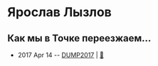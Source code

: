 # Ярослав Лызлов

## Как мы в Точке переезжаем...
- 2017 Apr 14 -- [DUMP2017](https://www.youtube.com/watch?v=FQAiyoge6zQ)  | [:notebook:](https://www.slideshare.net/it-people/ss-75226582)  

